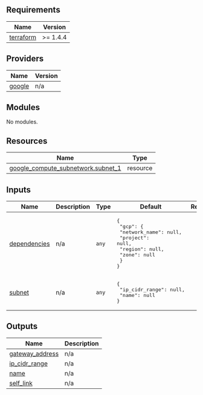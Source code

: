 <!-- BEGIN_TF_DOCS -->
## Requirements

| Name | Version |
|------|---------|
| <a name="requirement_terraform"></a> [terraform](#requirement\_terraform) | >= 1.4.4 |

## Providers

| Name | Version |
|------|---------|
| <a name="provider_google"></a> [google](#provider\_google) | n/a |

## Modules

No modules.

## Resources

| Name | Type |
|------|------|
| [google_compute_subnetwork.subnet_1](https://registry.terraform.io/providers/hashicorp/google/latest/docs/resources/compute_subnetwork) | resource |

## Inputs

| Name | Description | Type | Default | Required |
|------|-------------|------|---------|:--------:|
| <a name="input_dependencies"></a> [dependencies](#input\_dependencies) | n/a | `any` | <pre>{<br>  "gcp": {<br>    "network_name": null,<br>    "project": null,<br>    "region": null,<br>    "zone": null<br>  }<br>}</pre> | no |
| <a name="input_subnet"></a> [subnet](#input\_subnet) | n/a | `any` | <pre>{<br>  "ip_cidr_range": null,<br>  "name": null<br>}</pre> | no |

## Outputs

| Name | Description |
|------|-------------|
| <a name="output_gateway_address"></a> [gateway\_address](#output\_gateway\_address) | n/a |
| <a name="output_ip_cidr_range"></a> [ip\_cidr\_range](#output\_ip\_cidr\_range) | n/a |
| <a name="output_name"></a> [name](#output\_name) | n/a |
| <a name="output_self_link"></a> [self\_link](#output\_self\_link) | n/a |
<!-- END_TF_DOCS -->